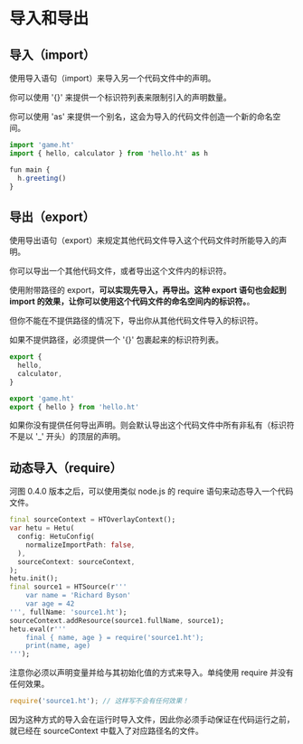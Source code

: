 # 导入和导出

## 导入（import）

使用导入语句（import）来导入另一个代码文件中的声明。

你可以使用 '{}' 来提供一个标识符列表来限制引入的声明数量。

你可以使用 'as' 来提供一个别名，这会为导入的代码文件创造一个新的命名空间。

```javascript
import 'game.ht'
import { hello, calculator } from 'hello.ht' as h

fun main {
  h.greeting()
}
```

## 导出（export）

使用导出语句（export）来规定其他代码文件导入这个代码文件时所能导入的声明。

你可以导出一个其他代码文件，或者导出这个文件内的标识符。

使用附带路径的 export，**可以实现先导入，再导出。这种 export 语句也会起到 import 的效果，让你可以使用这个代码文件的命名空间内的标识符。**。

但你不能在不提供路径的情况下，导出你从其他代码文件导入的标识符。

如果不提供路径，必须提供一个 '{}' 包裹起来的标识符列表。

```javascript
export {
  hello,
  calculator,
}

export 'game.ht'
export { hello } from 'hello.ht'
```

如果你没有提供任何导出声明。则会默认导出这个代码文件中所有非私有（标识符不是以 '\_' 开头）的顶层的声明。

## 动态导入（require）

河图 0.4.0 版本之后，可以使用类似 node.js 的 require 语句来动态导入一个代码文件。

```dart
final sourceContext = HTOverlayContext();
var hetu = Hetu(
  config: HetuConfig(
    normalizeImportPath: false,
  ),
  sourceContext: sourceContext,
);
hetu.init();
final source1 = HTSource(r'''
    var name = 'Richard Byson'
    var age = 42
''', fullName: 'source1.ht');
sourceContext.addResource(source1.fullName, source1);
hetu.eval(r'''
    final { name, age } = require('source1.ht');
    print(name, age)
''');
```

注意你必须以声明变量并给与其初始化值的方式来导入。单纯使用 require 并没有任何效果。

```javascript
require('source1.ht'); // 这样写不会有任何效果！
```

因为这种方式的导入会在运行时导入文件，因此你必须手动保证在代码运行之前，就已经在 sourceContext 中载入了对应路径名的文件。
